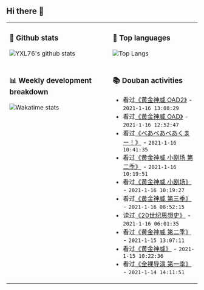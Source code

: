 ## Hi there 👋

<table>
<tr>
<td valign="top" width="54%">

### 🔭 Github stats

![YXL76's github stats](https://github-readme-stats.yxl76.vercel.app/api?username=YXL76&count_private=true&show_icons=true&include_all_commits=true&theme=tokyonight&line_height=28)

</td>

<td valign="top" width="46%">

### 🌱 Top languages

![Top Langs](https://github-readme-stats.yxl76.vercel.app/api/top-langs/?username=YXL76&layout=compact&theme=tokyonight&langs_count=10&hide=HTML,CSS,SCSS)

</td>
</tr>
<tr>
<td valign="top" width="54%">

### 📊 Weekly development breakdown

![Wakatime stats](https://github-readme-stats.yxl76.vercel.app/api/wakatime?username=YXL76&layout=compact&theme=tokyonight)


</td>
<td valign="top" width="46%">

### 📚 Douban activities

- 看过[《黄金神威 OAD2》](http://movie.douban.com/subject/30385359/) - `2021-1-16 13:08:29`
- 看过[《黄金神威 OAD》](http://movie.douban.com/subject/30258123/) - `2021-1-16 12:52:47`
- 看过[《べあべあべあくまー！》](http://movie.douban.com/subject/35261255/) - `2021-1-16 10:41:35`
- 看过[《黄金神威 小剧场 第二季》](http://movie.douban.com/subject/34962692/) - `2021-1-16 10:19:51`
- 看过[《黄金神威 小剧场》](http://movie.douban.com/subject/34962689/) - `2021-1-16 10:19:27`
- 看过[《黄金神威 第三季》](http://movie.douban.com/subject/34456150/) - `2021-1-16 08:52:15`
- 读过[《20世纪思想史》](https://book.douban.com/subject/34449288/) - `2021-1-16 06:01:35`
- 看过[《黄金神威 第二季》](http://movie.douban.com/subject/30257538/) - `2021-1-15 13:07:11`
- 看过[《黄金神威》](http://movie.douban.com/subject/27102516/) - `2021-1-15 10:22:36`
- 看过[《全裸导演 第一季》](http://movie.douban.com/subject/30360724/) - `2021-1-14 14:11:51`

</td>
</tr>
</table>

<!--
**YXL76/YXL76** is a ✨ _special_ ✨ repository because its `README.md` (this file) appears on your GitHub profile.

Here are some ideas to get you started:

- 🔭 I’m currently working on ...
- 🌱 I’m currently learning ...
- 👯 I’m looking to collaborate on ...
- 🤔 I’m looking for help with ...
- 💬 Ask me about ...
- 📫 How to reach me: ...
- 😄 Pronouns: ...
- ⚡ Fun fact: ...
-->
